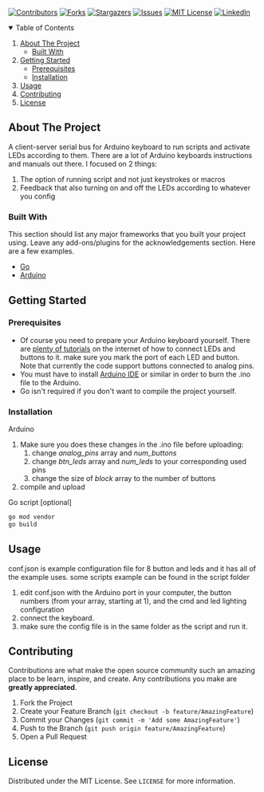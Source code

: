 <!--
*** Thanks for checking out the Best-README-Template. If you have a suggestion
*** that would make this better, please fork the repo and create a pull request
*** or simply open an issue with the tag "enhancement".
*** Thanks again! Now go create something AMAZING! :D
-->



<!-- PROJECT SHIELDS -->
<!--
*** I'm using markdown "reference style" links for readability.
*** Reference links are enclosed in brackets [ ] instead of parentheses ( ).
*** See the bottom of this document for the declaration of the reference variables
*** for contributors-url, forks-url, etc. This is an optional, concise syntax you may use.
*** https://www.markdownguide.org/basic-syntax/#reference-style-links
-->
[![Contributors][contributors-shield]][contributors-url]
[![Forks][forks-shield]][forks-url]
[![Stargazers][stars-shield]][stars-url]
[![Issues][issues-shield]][issues-url]
[![MIT License][license-shield]][license-url]
[![LinkedIn][linkedin-shield]][linkedin-url]


<!-- TABLE OF CONTENTS -->
<details open="open">
  <summary>Table of Contents</summary>
  <ol>
    <li>
      <a href="#about-the-project">About The Project</a>
      <ul>
        <li><a href="#built-with">Built With</a></li>
      </ul>
    </li>
    <li>
      <a href="#getting-started">Getting Started</a>
      <ul>
        <li><a href="#prerequisites">Prerequisites</a></li>
        <li><a href="#installation">Installation</a></li>
      </ul>
    </li>
    <li><a href="#usage">Usage</a></li>
    <li><a href="#contributing">Contributing</a></li>
    <li><a href="#license">License</a></li>
  </ol>
</details>



<!-- ABOUT THE PROJECT -->
## About The Project

A client-server serial bus for Arduino keyboard to run scripts and activate LEDs according to them.
There are a lot of Arduino keyboards instructions and manuals out there. I focused on 2 things:
1. The option of running script and not just keystrokes or macros
2. Feedback that also turning on and off the LEDs according to whatever you config


### Built With

This section should list any major frameworks that you built your project using. Leave any add-ons/plugins for the acknowledgements section. Here are a few examples.
* [Go](https://golang.org)
* [Arduino](https://www.arduino.cc/)



<!-- GETTING STARTED -->
## Getting Started

### Prerequisites

* Of course you need to prepare your Arduino keyboard yourself. There are [plenty of tutorials](https://roboindia.com/tutorials/arduino-nano-digital-input-push-button/) on the internet of how to connect LEDs and buttons to it. make sure you mark the port of each LED and button.  
Note that currently the code support buttons connected to analog pins.
* You must have to install [Arduino IDE](https://www.arduino.cc/en/software) or similar in order to burn the .ino file to the Arduino. 
* Go isn't required if you don't want to compile the project yourself.

### Installation

Arduino
1. Make sure you does these changes in the .ino file before uploading:
    1. change *analog_pins* array and *num_buttons* 
    2. change *btn_leds* array and *num_leds* to your corresponding used pins
    3. change the size of *block* array to the number of buttons
2. compile and upload

Go script \[optional\]
```sh
go mod vendor
go build
```


<!-- USAGE EXAMPLES -->
## Usage

conf.json is example configuration file for 8 button and leds and it has all of the example uses.
some scripts example can be found in the script folder


1. edit conf.json with the Arduino port in your computer, the button numbers (from your array, starting at 1), and the cmd and led lighting configuration
2. connect the keyboard.
3. make sure the config file is in the same folder as the script and run it. 



<!-- CONTRIBUTING -->
## Contributing

Contributions are what make the open source community such an amazing place to be learn, inspire, and create. Any contributions you make are **greatly appreciated**.

1. Fork the Project
2. Create your Feature Branch (`git checkout -b feature/AmazingFeature`)
3. Commit your Changes (`git commit -m 'Add some AmazingFeature'`)
4. Push to the Branch (`git push origin feature/AmazingFeature`)
5. Open a Pull Request


<!-- LICENSE -->
## License

Distributed under the MIT License. See `LICENSE` for more information.


<!-- MARKDOWN LINKS & IMAGES -->
<!-- https://www.markdownguide.org/basic-syntax/#reference-style-links -->
[contributors-shield]: https://img.shields.io/github/contributors/MRsagi/ledboard.svg?style=for-the-badge
[contributors-url]: https://github.com/MRsagi/ledboard/graphs/contributors
[forks-shield]: https://img.shields.io/github/forks/MRsagi/ledboard?style=for-the-badge
[forks-url]: https://github.com/MRsagi/ledboard/network/members
[stars-shield]: https://img.shields.io/github/stars/MRsagi/ledboard.svg?style=for-the-badge
[stars-url]: https://github.com/MRsagi/ledboard/stargazers
[issues-shield]: https://img.shields.io/github/issues/MRsagi/ledboard.svg?style=for-the-badge
[issues-url]: https://github.com/MRsagi/ledboard/issues
[license-shield]: https://img.shields.io/github/license/MRsagi/ledboard.svg?style=for-the-badge
[license-url]: https://github.com/MRsagi/ledboard/blob/master/LICENSE.txt
[linkedin-shield]: https://img.shields.io/badge/-LinkedIn-black.svg?style=for-the-badge&logo=linkedin&colorB=555
[linkedin-url]: https://www.linkedin.com/in/sagi-rosenthal/
